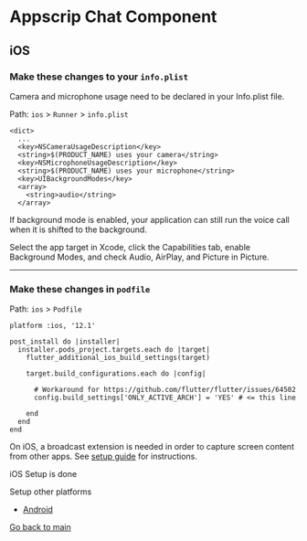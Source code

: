 # Appscrip Chat Component

## iOS

### Make these changes to your `info.plist`

Camera and microphone usage need to be declared in your Info.plist file.

Path: `ios` > `Runner` > `info.plist`

```plist
<dict>
  ...
  <key>NSCameraUsageDescription</key>
  <string>$(PRODUCT_NAME) uses your camera</string>
  <key>NSMicrophoneUsageDescription</key>
  <string>$(PRODUCT_NAME) uses your microphone</string>
  <key>UIBackgroundModes</key>
  <array>
    <string>audio</string>
  </array>
```

If background mode is enabled, your application can still run the voice call when it is shifted to the background.

Select the app target in Xcode, click the Capabilities tab, enable Background Modes, and check Audio, AirPlay, and Picture in Picture.

---

### Make these changes in `podfile`

Path: `ios` > `Podfile`

```podfile
platform :ios, '12.1'

post_install do |installer|
  installer.pods_project.targets.each do |target|
    flutter_additional_ios_build_settings(target)

    target.build_configurations.each do |config|

      # Workaround for https://github.com/flutter/flutter/issues/64502
      config.build_settings['ONLY_ACTIVE_ARCH'] = 'YES' # <= this line

    end
  end
end
```

On iOS, a broadcast extension is needed in order to capture screen content from other apps. See [setup guide](https://github.com/flutter-webrtc/flutter-webrtc/wiki/iOS-Screen-Sharing#broadcast-extension-quick-setup) for instructions.

iOS Setup is done

Setup other platforms

- [Android](./README_android.md)
<!-- - [Web](./README_web.md) -->

[Go back to main](./README.md)
